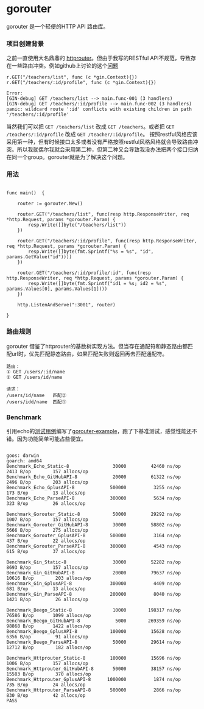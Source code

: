 # gorouter

gorouter 是一个轻便的HTTP API 路由库。

### 项目创建背景
之前一直使用大名鼎鼎的 [httprouter](https://github.com/julienschmidt/httprouter)。但由于我写的RESTful API不规范，导致存在一些路由冲突。例如github上讨论的这个[问题](https://github.com/gin-gonic/gin/issues/388)

```
r.GET("/teachers/list", func (c *gin.Context){})
r.GET("/teachers/:id/profile", func (c *gin.Context){})

Error:
[GIN-debug] GET /teachers/list --> main.func·001 (3 handlers)
[GIN-debug] GET /teachers/:id/profile --> main.func·002 (3 handlers)
panic: wildcard route ':id' conflicts with existing children in path '/teachers/:id/profile'
```
当然我们可以把 ```GET /teachers/list``` 改成 ```GET /teachers```。或者把 ``` GET /teachers/:id/profile ``` 改成 ``` GET /teacher/:id/profile ```。 按照restful风格应该采用第一种，但有时候接口太多或者没有严格按照restful风格风格就会导致路由冲突。所以我就偶尔我就会采用第二种，但第二种又会导致我没办法把两个接口归纳在同一个group。gorouter就是为了解决这个问题。

### 用法

```

func main()  {

	router := gorouter.New()

	router.GET("/teachers/list", func(resp http.ResponseWriter, req *http.Request, params *gorouter.Param) {
		resp.Write([]byte("/teachers/list"))
	})

	router.GET("/teachers/:id/profile", func(resp http.ResponseWriter, req *http.Request, params *gorouter.Param) {
		resp.Write([]byte(fmt.Sprintf("%s = %s", "id", params.GetValue("id"))))
	})

	router.GET("/teachers/:id/profile/:id", func(resp http.ResponseWriter, req *http.Request, params *gorouter.Param) {
		resp.Write([]byte(fmt.Sprintf("id1 = %s; id2 = %s", params.Values[0], params.Values[1])))
	})

	http.ListenAndServe(":3001", router)

}

```

### 路由规则

gorouter 借鉴了httprouter的基数树实现方法。但当存在通配符和静态路由都匹配url时，优先匹配静态路由，如果匹配失败则返回再去匹配通配符。

```
路由：
① GET /users/:id/name   
② GET /users/id/name

请求：
/users/id/name   匹配②
/users/idd/name  匹配①

```

### Benchmark

引用echo的[测试用例](https://github.com/vishr/web-framework-benchmark)编写了[gorouter-example](https://github.com/ihornet/gorouter-example)，跑了下基准测试，感觉性能还不错。因为功能简单可能占些便宜。

```

goos: darwin
goarch: amd64
Benchmark_Echo_Static-8            	   30000	     42460 ns/op	    2413 B/op	     157 allocs/op
Benchmark_Echo_GitHubAPI-8         	   20000	     61322 ns/op	    2496 B/op	     203 allocs/op
Benchmark_Echo_GplusAPI-8          	  500000	      3255 ns/op	     173 B/op	      13 allocs/op
Benchmark_Echo_ParseAPI-8          	  300000	      5634 ns/op	     323 B/op	      26 allocs/op

Benchmark_Gorouter_Static-8        	   50000	     29292 ns/op	    1007 B/op	     157 allocs/op
Benchmark_Gorouter_GitHubAPI-8     	   30000	     58802 ns/op	    5666 B/op	     275 allocs/op
Benchmark_Gorouter_GplusAPI-8      	  500000	      3164 ns/op	     437 B/op	      22 allocs/op
Benchmark_Gorouter_ParseAPI-8      	  300000	      4543 ns/op	     615 B/op	      37 allocs/op

Benchmark_Gin_Static-8             	   30000	     52282 ns/op	    8693 B/op	     157 allocs/op
Benchmark_Gin_GitHubAPI-8          	   20000	     79637 ns/op	   10616 B/op	     203 allocs/op
Benchmark_Gin_GplusAPI-8           	  300000	      4409 ns/op	     681 B/op	      13 allocs/op
Benchmark_Gin_ParseAPI-8           	  200000	      8040 ns/op	    1421 B/op	      26 allocs/op

Benchmark_Beego_Static-8           	   10000	    198317 ns/op	   76586 B/op	    1099 allocs/op
Benchmark_Beego_GitHubAPI-8        	    5000	    269359 ns/op	   98868 B/op	    1422 allocs/op
Benchmark_Beego_GplusAPI-8         	  100000	     15628 ns/op	    6356 B/op	      91 allocs/op
Benchmark_Beego_ParseAPI-8         	   50000	     29614 ns/op	   12712 B/op	     182 allocs/op

Benchmark_Httprouter_Static-8      	  100000	     15696 ns/op	    1006 B/op	     157 allocs/op
Benchmark_Httprouter_GitHubAPI-8   	   50000	     38157 ns/op	   15583 B/op	     370 allocs/op
Benchmark_Httprouter_GplusAPI-8    	 1000000	      1874 ns/op	     735 B/op	      24 allocs/op
Benchmark_Httprouter_ParseAPI-8    	  500000	      2866 ns/op	     830 B/op	      42 allocs/op
PASS

```



